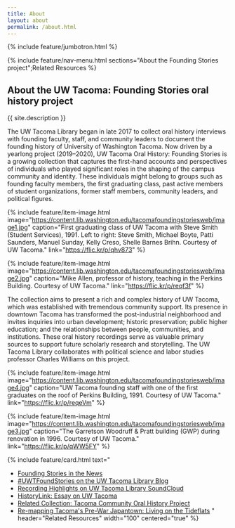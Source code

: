 ```yaml
---
title: About
layout: about
permalink: /about.html
---
```

{% include feature/jumbotron.html %} 

{% include feature/nav-menu.html sections="About the Founding Stories project";Related Resources %}

## About the UW Tacoma: Founding Stories oral history project

{{ site.description }}

The UW Tacoma Library began in late 2017 to collect oral history interviews with founding faculty, staff, and community leaders to document the founding history of University of Washington Tacoma. Now driven by a yearlong project (2019–2020), UW Tacoma Oral History: Founding Stories is a growing collection that captures the first-hand accounts and perspectives of individuals who played significant roles in the shaping of the campus community and identity. These individuals might belong to groups such as founding faculty members, the first graduating class, past active members of student organizations, former staff members, community leaders, and political figures.

{% include feature/item-image.html image="https://content.lib.washington.edu/tacomafoundingstoriesweb/image1.jpg" caption="First graduating class of UW Tacoma with Steve Smith (Student Services), 1991. Left to right: Steve Smith, Michael Boyte, Patti Saunders, Manuel Sunday, Kelly Creso, Shelle Barnes Brihn. Courtesy of UW Tacoma." link="https://flic.kr/p/qhv873" %}

{% include feature/item-image.html image="https://content.lib.washington.edu/tacomafoundingstoriesweb/image2.jpg" caption="Mike Allen, professor of history, teaching in the Perkins Building. Courtesy of UW Tacoma." link="https://flic.kr/p/reqf3f" %}

The collection aims to present a rich and complex history of UW Tacoma, which was established with tremendous community support. Its presence in downtown Tacoma has transformed the post-industrial neighborhood and invites inquiries into urban development; historic preservation; public higher education; and the relationships between people, communities, and institutions. These oral history recordings serve as valuable primary sources to support future scholarly research and storytelling. The UW Tacoma Library collaborates with political science and labor studies professor Charles Williams on this project.

{% include feature/item-image.html image="https://content.lib.washington.edu/tacomafoundingstoriesweb/image4.jpg" caption="UW Tacoma founding staff with one of the first graduates on the roof of Perkins Building, 1991. Courtesy of UW Tacoma." link="https://flic.kr/p/reqeVm" %}

{% include feature/item-image.html image="https://content.lib.washington.edu/tacomafoundingstoriesweb/image3.jpg" caption="The Garretson Woodruff & Pratt building (GWP) during renovation in 1996. Courtesy of UW Tacoma." link="https://flic.kr/p/qWW5FY" %}

{% include feature/card.html text="
* [Founding Stories in the News](https://www.tacoma.uw.edu/news/article/founding-stories)
* [#UWTFoundStories on the UW Tacoma Library Blog](https://sites.uw.edu/uwtacomalibrary/tag/uwtfoundingstories/)
* [Recording Highlights on UW Tacoma Library SoundCloud](https://soundcloud.com/user-459046541/sets/uw-tacoma-oral-history-founding-stories)
* [HistoryLink: Essay on UW Tacoma](https://historylink.org/File/20469)
* [Related Collection: Tacoma Community Oral History Project](https://content.lib.washington.edu/tacomacommweb/index.html)
* [Re-mapping Tacoma's Pre-War Japantown: Living on the Tideflats](https://digitalcommons.tacoma.uw.edu/conflux/10/)
" header="Related Resources" width="100" centered="true" %}
